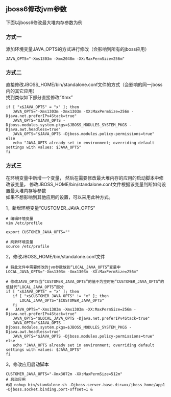 ## jboss6修改jvm参数

下面以jboss6修改最大堆内存参数为例  

### 方式一
添加环境变量JAVA_OPTS的方式进行修改（会影响到所有的jboss应用）  
```shell
JAVA_OPTS="-Xms1303m -Xmx2048m -XX:MaxPermSize=256m"
```

### 方式二
直接修改JBOSS_HOME/bin/standalone.conf文件的方式（会影响的同一jboss内的其它应用）  
找到类似如下部分直接修改“Xmx”  
```shell
if [ "x$JAVA_OPTS" = "x" ]; then
   JAVA_OPTS="-Xms1303m -Xmx1303m -XX:MaxPermSize=256m -Djava.net.preferIPv4Stack=true"
   JAVA_OPTS="$JAVA_OPTS -Djboss.modules.system.pkgs=$JBOSS_MODULES_SYSTEM_PKGS -Djava.awt.headless=true"
   JAVA_OPTS="$JAVA_OPTS -Djboss.modules.policy-permissions=true"
else
   echo "JAVA_OPTS already set in environment; overriding default settings with values: $JAVA_OPTS"
fi
```

### 方式三
在环境变量中新增一个变量，
然后在需要修改最大堆内存的应用的启动脚本中修改该变量，
修改JBOSS_HOME/bin/standalone.conf文件根据该变量判断如何设置最大堆内存等参数    
如果不想影响到其他应用的设置，可以采用此种方式。  
  
1，新增环境变量“CUSTOMER_JAVA_OPTS”
```shell
# 编辑环境变量
vim /etc/profile 
```
```shell
export CUSTOMER_JAVA_OPTS=""
```
```shell
# 刷新环境变量
source /etc/profile
```
2，修改JBOSS_HOME/bin/standalone.conf文件
```shell
# 将此文件中需要修改的jvm参数放到“LOCAL_JAVA_OPTS”变量中
LOCAL_JAVA_OPTS="-Xms1303m -Xmx1303m -XX:MaxPermSize=256m"

# 修改JAVA_OPTS当“CUSTOMER_JAVA_OPTS”的值不为空时用“CUSTOMER_JAVA_OPTS”的值替代“LOCAL_JAVA_OPTS”部分
if [ "x$JAVA_OPTS" = "x" ]; then
   if [ "x$CUSTOMER_JAVA_OPTS" != "x" ]; then
      LOCAL_JAVA_OPTS="$CUSTOMER_JAVA_OPTS"
   fi
#   JAVA_OPTS="-Xms1303m -Xmx1303m -XX:MaxPermSize=256m -Djava.net.preferIPv4Stack=true"
   JAVA_OPTS="$LOCAL_JAVA_OPTS -Djava.net.preferIPv4Stack=true"
   JAVA_OPTS="$JAVA_OPTS -Djboss.modules.system.pkgs=$JBOSS_MODULES_SYSTEM_PKGS -Djava.awt.headless=true"
   JAVA_OPTS="$JAVA_OPTS -Djboss.modules.policy-permissions=true"
else
   echo "JAVA_OPTS already set in environment; overriding default settings with values: $JAVA_OPTS"
fi
```
3，修改应用启动脚本
```shell
CUSTOMER_JAVA_OPTS="-Xmx3072m -XX:MaxPermSize=512m"
# 启动应用
#如 nohup bin/standalone.sh -Djboss.server.base.dir=xx/jboss_home/app1 -Djboss.socket.binding.port-offset=1 &
```




